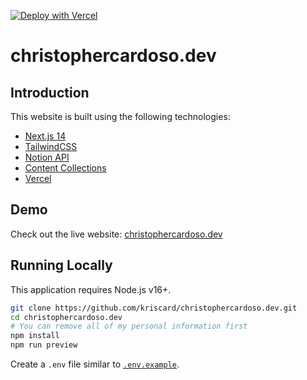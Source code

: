 [![Deploy with Vercel](https://vercel.com/button)](https://vercel.com/new/clone?repository-url=https%3A%2F%2Fgithub.com%2Fkriscard%2Fchristophercardoso.dev)

# christophercardoso.dev

## Introduction

This website is built using the following technologies:

- [Next.js 14](https://nextjs.org/)
- [TailwindCSS](https://tailwindcss.com/)
- [Notion API](https://developers.notion.com/)
- [Content Collections](https://www.content-collections.dev/)
- [Vercel](https://vercel.com/)

## Demo

Check out the live website: [christophercardoso.dev](https://www.christophercardoso.dev)

## Running Locally

This application requires Node.js v16+.

```bash
git clone https://github.com/kriscard/christophercardoso.dev.git
cd christophercardoso.dev
# You can remove all of my personal information first
npm install
npm run preview
```

Create a `.env` file similar to [`.env.example`](https://github.com/kriscard/christophercardoso.dev/blob/main/.env.example).
